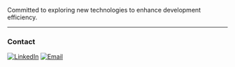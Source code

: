 Committed to exploring new technologies to enhance development efficiency.

---

### Contact
 [![LinkedIn](https://img.shields.io/badge/LinkedIn-0A66C2?style=for-the-badge&logo=linkedin&logoColor=white)](https://www.linkedin.com/in/henri-mattos/)
 [![Email](https://img.shields.io/badge/Email-EA4335?style=for-the-badge&logo=gmail&logoColor=white)](mailto:henrikdepaivamattos@proton.me)
